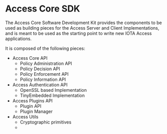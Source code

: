 # Access Core SDK

The Access Core Software Development Kit provides the  components to be used as  building pieces for the Access Server and Client Implementations, and is meant to be used as the starting point to write new IOTA Access applications.

It is composed of the following pieces:
- Access Core API
    * Policy Administration API
    * Policy Decision API
    * Policy Enforcement API
    * Policy Information API
- Access Authentication API
    * OpenSSL based Implementation
    * TinyEmbedded Implementation
- Access Plugins API
    * Plugin API
    * Plugin Manager
- Access Utils
    * Cryptographic primitives
    * 

    